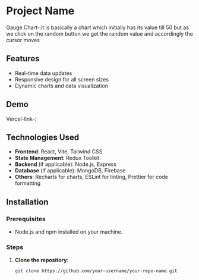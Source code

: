 # Project Name
Gauge Chart-:it is basically a chart which initially has its value till 50 but as we click on the random button we get the random value and accordingly the cursor moves



## Features


- Real-time data updates
- Responsive design for all screen sizes
- Dynamic charts and data visualization


## Demo

Vercel-link-:

## Technologies Used

- **Frontend**: React, Vite, Tailwind CSS
- **State Management**: Redux Toolkit
- **Backend** (if applicable): Node.js, Express
- **Database** (if applicable): MongoDB, Firebase
- **Others**: Recharts for charts, ESLint for linting, Prettier for code formatting

## Installation

### Prerequisites
- Node.js and npm installed on your machine.

### Steps

1. **Clone the repository**:
   ```bash
   git clone https://github.com/your-username/your-repo-name.git

